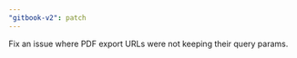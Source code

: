 ```yaml
---
"gitbook-v2": patch
---
```


Fix an issue where PDF export URLs were not keeping their query params.
